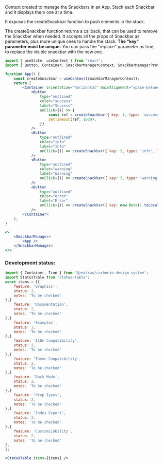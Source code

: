 <!--
SPDX-FileCopyrightText: 2021 Zextras <https://www.zextras.com>

SPDX-License-Identifier: AGPL-3.0-only
-->

Context created to manage the Snackbars in an App.
Stack each Snackbar and it displays them one at a time.

It exposes the createSnackbar function to push elements in the stack.

The createSnackbar function returns a callback, that can be used to remove the Snackbar when needed.
It accepts all the props of Snackbar as parameters, plus more unique ones to handle the stack.
**The "key" parameter must be unique.**
You can pass the "replace" parameter as true, to replace the visible snackbar with the new one.

```jsx
import { useState, useContext } from 'react';
import { Button, Container, SnackbarManagerContext, SnackbarManagerProvider } from '@zextras/carbonio-design-system';

function App() {
    const createSnackbar = useContext(SnackbarManagerContext);
    return (
        <Container orientation="horizontal" mainAlignment="space-between" width="400px">
            <Button
                type="outlined"
                color="success"
                label="Success"
                onClick={() => {
                    const ref = createSnackbar({ key: 1, type: 'success', label: 'label' });
                    setTimeout(ref, 1000);
                }}
            />
            <Button
                type="outlined"
                color="info"
                label="Info"
                onClick={() => createSnackbar({ key: 2, type: 'info', label: 'label' })}
            />
            <Button
                type="outlined"
                color="warning"
                label="Warning"
                onClick={() => createSnackbar({ key: 3, type: 'warning', label: 'label' })}
            />
            <Button
                type="outlined"
                color="error"
                label="Error"
                onClick={() => createSnackbar({ key: new Date().toLocaleString(), type: 'error', label: 'label', replace: true })}
            />
        </Container>
    );
}

<>
    <SnackbarManager>
        <App />
    </SnackbarManager>
</>
```

### Development status:
```jsx noEditor
import { Container, Icon } from '@zextras/carbonio-design-system';
import StatusTable from 'status-table';
const items = [{
    feature: 'Graphics',
    status: 2,
    notes: 'To be checked'
},{
    feature: 'Documentation',
    status: 2,
    notes: 'To be checked'
},{
    feature: 'Examples',
    status: 2,
    notes: 'To be checked'
},{
    feature: 'I18n Compatibility',
    status: 2,
    notes: 'To be checked'
},{
    feature: 'Theme Compatibility',
    status: 2,
    notes: 'To be checked'
},{
    feature: 'Dark Mode',
    status: 2,
    notes: 'To be checked'
},{
    feature: 'Prop Types',
    status: 2,
    notes: 'To be checked'
},{
    feature: 'Index Export',
    status: 2,
    notes: 'To be checked'
},{
    feature: 'Customizability',
    status: 2,
    notes: 'To be checked'
},
];

<StatusTable items={items} />

```